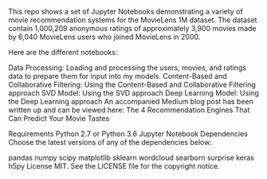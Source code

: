 This repo shows a set of Jupyter Notebooks demonstrating a variety of movie recommendation systems for the MovieLens 1M dataset. The dataset contain 1,000,209 anonymous ratings of approximately 3,900 movies made by 6,040 MovieLens users who joined MovieLens in 2000.

Here are the different notebooks:

Data Processing: Loading and processing the users, movies, and ratings data to prepare them for input into my models.
Content-Based and Collaborative Filtering: Using the Content-Based and Collaborative Filtering approach
SVD Model: Using the SVD approach
Deep Learning Model: Using the Deep Learning approach
An accompanied Medium blog post has been written up and can be viewed here: The 4 Recommendation Engines That Can Predict Your Movie Tastes

Requirements
Python 2.7 or Python 3.6
Jupyter Notebook
Dependencies
Choose the latest versions of any of the dependencies below:

pandas
numpy
scipy
matplotlib
sklearn
wordcloud
searborn
surprise
keras
h5py
License
MIT. See the LICENSE file for the copyright notice.
